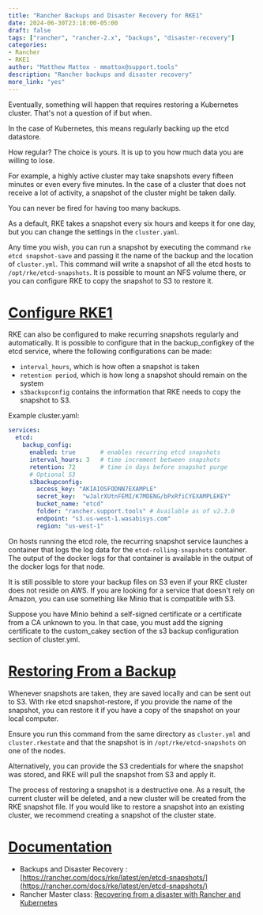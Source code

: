 ```yaml
---
title: "Rancher Backups and Disaster Recovery for RKE1"
date: 2024-06-30T23:18:00-05:00
draft: false
tags: ["rancher", "rancher-2.x", "backups", "disaster-recovery"]
categories:
- Rancher
- RKE1
author: "Matthew Mattox - mmattox@support.tools"
description: "Rancher backups and disaster recovery"
more_link: "yes"
---
```


Eventually, something will happen that requires restoring a Kubernetes cluster. That's not a question of if but when.

In the case of Kubernetes, this means regularly backing up the etcd datastore.

How regular? The choice is yours. It is up to you how much data you are willing to lose.

For example, a highly active cluster may take snapshots every fifteen minutes or even every five minutes. In the case of a cluster that does not receive a lot of activity, a snapshot of the cluster might be taken daily.

You can never be fired for having too many backups.

As a default, RKE takes a snapshot every six hours and keeps it for one day, but you can change the settings in the `cluster.yaml`.

Any time you wish, you can run a snapshot by executing the command `rke etcd snapshot-save` and passing it the name of the backup and the location of `cluster.yml`. This command will write a snapshot of all the etcd hosts to `/opt/rke/etcd-snapshots`. It is possible to mount an NFS volume there, or you can configure RKE to copy the snapshot to S3 to restore it.

<!--more-->
# [Configure RKE1](#configure-rke1)

RKE can also be configured to make recurring snapshots regularly and automatically. It is possible to configure that in the backup_configkey of the etcd service, where the following configurations can be made:

- `interval_hours`, which is how often a snapshot is taken
- `retention period`, which is how long a snapshot should remain on the system
- `s3backupconfig` contains the information that RKE needs to copy the snapshot to S3.

Example cluster.yaml:
```yaml
services:
  etcd:
    backup_config:
      enabled: true       # enables recurring etcd snapshots
      interval_hours: 3   # time increment between snapshots
      retention: 72       # time in days before snapshot purge
      # Optional S3
      s3backupconfig:
        access_key: "AKIAIOSFODNN7EXAMPLE"
        secret_key:  "wJalrXUtnFEMI/K7MDENG/bPxRfiCYEXAMPLEKEY"
        bucket_name: "etcd"
        folder: "rancher.support.tools" # Available as of v2.3.0
        endpoint: "s3.us-west-1.wasabisys.com"
        region: "us-west-1"
```

On hosts running the etcd role, the recurring snapshot service launches a container that logs the log data for the `etcd-rolling-snapshots` container. The output of the docker logs for that container is available in the output of the docker logs for that node.

It is still possible to store your backup files on S3 even if your RKE cluster does not reside on AWS. If you are looking for a service that doesn't rely on Amazon, you can use something like Minio that is compatible with S3.

Suppose you have Minio behind a self-signed certificate or a certificate from a CA unknown to you. In that case, you must add the signing certificate to the custom_cakey section of the s3 backup configuration section of cluster.yml.

# [Restoring From a Backup](#restoring-from-a-backup)
Whenever snapshots are taken, they are saved locally and can be sent out to S3. With rke etcd snapshot-restore, if you provide the name of the snapshot, you can restore it if you have a copy of the snapshot on your local computer.

Ensure you run this command from the same directory as `cluster.yml` and `cluster.rkestate` and that the snapshot is in `/opt/rke/etcd-snapshots` on one of the nodes.

Alternatively, you can provide the S3 credentials for where the snapshot was stored, and RKE will pull the snapshot from S3 and apply it.

The process of restoring a snapshot is a destructive one. As a result, the current cluster will be deleted, and a new cluster will be created from the RKE snapshot file. If you would like to restore a snapshot into an existing cluster, we recommend creating a snapshot of the cluster state.

# [Documentation](#documentation)
- Backups and Disaster Recovery : [https://rancher.com/docs/rke/latest/en/etcd-snapshots/](https://rancher.com/docs/rke/latest/en/etcd-snapshots/)
- Rancher Master class: [Recovering from a disaster with Rancher and Kubernetes](https://github.com/mattmattox/Kubernetes-Master-Class/tree/main/disaster-recovery)